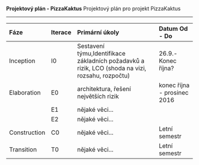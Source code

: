 
**Projektový plán - PizzaKaktus**
Projektový plán pro projekt PizzaKaktus

--------------

<table><thead>
<tr>
<th align="left">Fáze</th>
<th align="left">Iterace</th>
<th align="left">Primární úkoly</th>
<th align="left">Datum Od - Do</th>
</tr>
</thead><tbody>
<tr>
<td align="left">Inception</td>
<td align="left">I0</td>
<td align="left">Sestavení týmu,Identifikace základních požadavků a rizik, LCO (shoda na vizi, rozsahu, rozpočtu)</td>
<td align="left">26.9.-Konec října?</td>
</tr>
<tr>
<td align="left">Elaboration</td>
<td align="left">E0</td>
<td align="left">architektura, řešení největších rizik</td>
<td align="left">konec října - prosinec 2016</td>
</tr>
<tr>
<td align="left"></td>
<td align="left">E1</td>
<td align="left">nějaké věci...</td>
<td align="left"></td>
</tr>
<tr>
<td align="left"></td>
<td align="left">E2</td>
<td align="left">nějaké věci...</td>
<td align="left"></td>
</tr>
<tr>
<td align="left">Construction</td>
<td align="left">C0</td>
<td align="left">nějaké věci...</td>
<td align="left">Letní semestr</td>
</tr>
<tr>
<td align="left">Transition</td>
<td align="left">T0</td>
<td align="left">nějaké věci...</td>
<td align="left">Letní semestr</td>
</tr>
</tbody></table>

